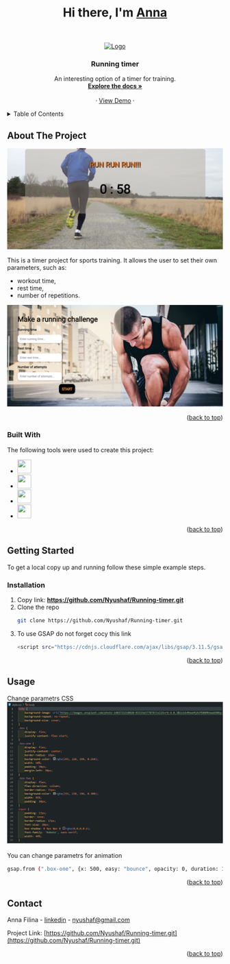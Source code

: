 <a name="readme-top"></a>
<div>
  <h1 align="center">Hi there, I'm <a href="https://www.instagram.com/prostofil_ka/" target="_blank">Anna</a></h1>
</div>
<br />
<!-- PROJECT LOGO -->
<br />
<div align="center">
  <a href="https://github.com/Nyushaf/Running-timer.git">
    <img src="https://media.giphy.com/media/2eN0NkCvhjxqo/giphy.gif" alt="Logo" width="300">
  </a>

  <h3 align="center">Running timer</h3>

  <p align="center">
    An interesting option of a timer for training. 
       <br />
    <a href="https://github.com/Nyushaf/Running-timer"><strong>Explore the docs »</strong></a>
    <br />
    <br />
    ·
    <a href="https://running-timer.netlify.app">View Demo</a>
    ·
  </p>
  <a name="readme-top"></a>
</div>



<!-- TABLE OF CONTENTS -->
<details>
  <summary>Table of Contents</summary>
  <ol>
    <li>
      <a href="#about-the-project">About The Project</a>
      <ul>
        <li><a href="#built-with">Built With</a></li>
      </ul>
    </li>
    <li>
      <a href="#getting-started">Getting Started</a>
      <ul>
        <li><a href="#installation">Installation</a></li>
      </ul>
    </li>
    <li><a href="#usage">Usage</a></li>
    <li><a href="#contact">Contact</a></li>
  </ol>
</details>

<!-- ABOUT THE PROJECT -->
## About The Project

<img src="image/example.jpg" alt="screen">

This is a timer project for sports training. It allows the user to set their own parameters, such as:  
* workout time,
* rest time,
* number of repetitions.

  
<img src="image/running.jpg" alt="screen">

<p align="right">(<a href="#readme-top">back to top</a>)</p>

### Built With

The following tools were used to create this project:

* <img height="32" width="32" src="https://cdn.simpleicons.org/javascript" />
* <img height="32" width="32" src="https://cdn.simpleicons.org/html5" />
* <img height="32" width="32" src="https://cdn.simpleicons.org/css3" />
* <img height="32" width="32" src="https://cdn.simpleicons.org/greensock" />

<p align="right">(<a href="#readme-top">back to top</a>)</p>

<!-- GETTING STARTED -->
## Getting Started

To get a local copy up and running follow these simple example steps.

### Installation

1. Copy link: <strong>https://github.com/Nyushaf/Running-timer.git</strong>
2. Clone the repo 
   ```sh
   git clone https://github.com/Nyushaf/Running-timer.git
   ```
3. To use GSAP do not forget cocy this link
   ```sh
   <script src="https://cdnjs.cloudflare.com/ajax/libs/gsap/3.11.5/gsap.min.js"></script>
   ```
  
<p align="right">(<a href="#readme-top">back to top</a>)</p>



<!-- USAGE EXAMPLES -->
## Usage

Change parametrs CSS
   <img src="image/css.jpg" alt="screen">
<br />
<br />
You can change parametrs for animation
   ```sh
   gsap.from (".box-one", {x: 500, easy: "bounce", opacity: 0, duration: 1.5, delay: .5})
   ```
  
<p align="right">(<a href="#readme-top">back to top</a>)</p>

<!-- CONTACT -->
## Contact

Anna Filina - [linkedin](https://www.linkedin.com/in/anyuta-filina-40a131265/) - nyushaf@gmail.com

Project Link: [https://github.com/Nyushaf/Running-timer.git](https://github.com/Nyushaf/Running-timer.git)

<p align="right">(<a href="#readme-top">back to top</a>)</p>
